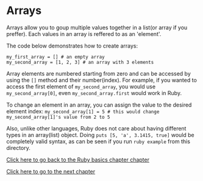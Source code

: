 # Arrays

Arrays allow you to goup multiple values together in a list(or array if you preffer).
Each values in an array is reffered to as an 'element'.

The code below demonstrates how to create arrays:
```
my_first_array = [] # an empty array
my_second_array = [1, 2, 3] # an array with 3 elements
```

Array elements are numbered starting from zero and can be accessed by using the `[]` method and their number(index).
For example, if you wanted to access the first element of `my_second_array`, you would use `my_second_array[0]`, even `my_second_array.first` would work in Ruby.

To change an element in an array, you can assign the value to the desired element index:
`my_second_array[1] = 5 # this would change my_second_array[1]'s value from 2 to 5`

Also, unlike other languages, Ruby does not care about having different types in an array(list) object.
Doing `puts [5, 'a', 3.1415, true]` would be completely valid syntax, as can be seen if you run `ruby example` from this directory.

[Click here to go back to the Ruby basics chapter chapter](../)

[Click here to go to the next chapter](../hashes_and_symbols/)
